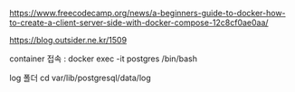 https://www.freecodecamp.org/news/a-beginners-guide-to-docker-how-to-create-a-client-server-side-with-docker-compose-12c8cf0ae0aa/


https://blog.outsider.ne.kr/1509

container 접속 : docker exec -it postgres /bin/bash

log 폴더 cd var/lib/postgresql/data/log

